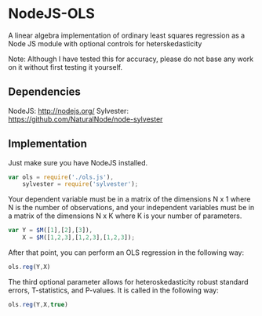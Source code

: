 NodeJS-OLS
=========

A linear algebra implementation of ordinary least squares regression as a Node JS module with optional controls for heterskedasticity

Note: Although I have tested this for accuracy, please do not base any work on it without first testing it yourself.

## Dependencies

NodeJS: http://nodejs.org/
Sylvester: https://github.com/NaturalNode/node-sylvester

## Implementation

Just make sure you have NodeJS installed.

``` javascript
var ols = require('./ols.js'),
    sylvester = require('sylvester');
```

Your dependent variable must be in a matrix of the dimensions N x 1 where N is the number of observations, and your independent variables must be in a matrix of the dimensions N x K where K is your number of parameters.

``` javascript
var Y = $M([1],[2],[3]),
    X = $M([1,2,3],[1,2,3],[1,2,3]);
```

After that point, you can perform an OLS regression in the following way:

``` javascript
ols.reg(Y,X)
```

The third optional parameter allows for heteroskedasticity robust standard errors, T-statistics, and P-values. It is called in the following way:

``` javascript
ols.reg(Y,X,true)
```
